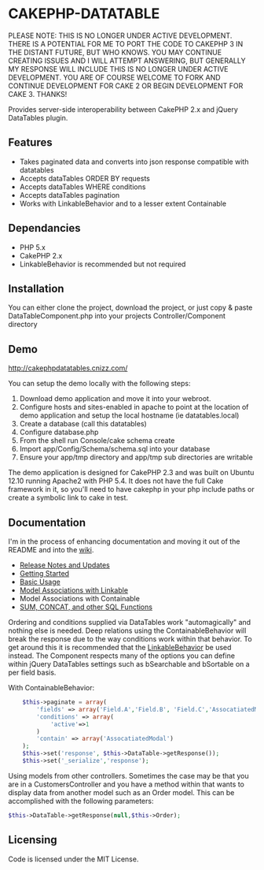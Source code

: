CAKEPHP-DATATABLE
========

PLEASE NOTE: THIS IS NO LONGER UNDER ACTIVE DEVELOPMENT. THERE IS A POTENTIAL FOR ME TO PORT THE CODE TO CAKEPHP 3 IN THE DISTANT FUTURE, BUT WHO KNOWS. YOU MAY CONTINUE CREATING ISSUES AND I WILL ATTEMPT ANSWERING, BUT GENERALLY MY RESPONSE WILL INCLUDE THIS IS NO LONGER UNDER ACTIVE DEVELOPMENT. YOU ARE OF COURSE WELCOME TO FORK AND CONTINUE DEVELOPMENT FOR CAKE 2 OR BEGIN DEVELOPMENT FOR CAKE 3. THANKS!

Provides server-side interoperability between CakePHP 2.x and jQuery DataTables plugin.

Features
------
*	Takes paginated data and converts into json response compatible with datatables
*	Accepts dataTables ORDER BY requests
*	Accepts dataTables WHERE conditions
*	Accepts dataTables pagination
*	Works with LinkableBehavior and to a lesser extent Containable

Dependancies
------
* PHP 5.x
* CakePHP 2.x
* LinkableBehavior is recommended but not required


Installation
------

You can either clone the project, download the project, or just copy & paste DataTableComponent.php into your projects Controller/Component directory

Demo
------
http://cakephpdatatables.cnizz.com/

You can setup the demo locally with the following steps:

1. Download demo application and move it into your webroot.
2. Configure hosts and sites-enabled in apache to point at the location of demo application and setup the local hostname (ie datatables.local)
3. Create a database (call this datatables)
4. Configure database.php 
5. From the shell run Console/cake schema create
6. Import app/Config/Schema/schema.sql into your database
7. Ensure your app/tmp directory and app/tmp sub directories are writable

The demo application is designed for CakePHP 2.3 and was built on Ubuntu 12.10 running Apache2 with PHP 5.4. It does not have the full Cake framework in it, so you'll need to have cakephp in your php include paths or create a symbolic link to cake in test. 

Documentation
------

I'm in the process of enhancing documentation and moving it out of the README  and into the [wiki](https://github.com/cnizzdotcom/cakephp-datatable/wiki/_pages).

* [Release Notes and Updates](https://github.com/cnizzdotcom/cakephp-datatable/wiki/0.-Release-Notes-and-Updates)
* [Getting Started](https://github.com/cnizzdotcom/cakephp-datatable/wiki/1.-Getting-Started)
* [Basic Usage](https://github.com/cnizzdotcom/cakephp-datatable/wiki/2.-Basic-Usage-v1.2.0)
* [Model Associations with Linkable](https://github.com/cnizzdotcom/cakephp-datatable/wiki/3.-Model-Associations-with-Linkable)
* Model Associations with Containable
* [SUM, CONCAT, and other SQL Functions](https://github.com/cnizzdotcom/cakephp-datatable/wiki/5.-SUM,-CONCAT,-and-other-SQL-Functions)

Ordering and conditions supplied via DataTables work "automagically" and nothing else is needed. Deep relations using the ContainableBehavior will break the response due to the way conditions work within that behavior. To get around this it is recommended that the [LinkableBehavior](https://github.com/dereuromark/tools/blob/master/Model/Behavior/LinkableBehavior.php) be used instead. The Component respects many of the options you can define within jQuery DataTables settings such as bSearchable and bSortable on a per field basis.


With ContainableBehavior:
```php
    $this->paginate = array(
        'fields' => array('Field.A','Field.B', 'Field.C','AssocatiatedModal.D'),
        'conditions' => array(
            'active'=>1
        )
        'contain' => array('AssocatiatedModal')
    );
    $this->set('response', $this->DataTable->getResponse());
    $this->set('_serialize','response');
```

Using models from other controllers. Sometimes the case may be that you are in a CustomersController and you have a method within that wants to display data from another model such as an Order model. This 
can be accomplished with the following parameters:
```php
$this->DataTable->getResponse(null,$this->Order);
```

Licensing
------
Code is licensed under the MIT License.
